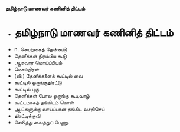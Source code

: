 **தமிழ்நாடு மாணவர் கணினித் திட்டம்**
- # தமிழ்நாடு மாணவர் கணினித் திட்டம்
- n. செயற்கைத் தேன்கூடு
- தேனீக்கள் நிரம்பிய கூடு
- ஆரவார மொய்ப்பிடம்
- மொய்திரள்
- (வி.) தேனீக்களைக் கூட்டில் வை
- கூட்டில் ஒருங்குதிரட்டு
- கூட்டில் புகு
- தேனீக்கள் போல ஒருங்கு கூடிவாழ்
- கூட்டமாகத் தங்கிடம் கொள்
- ஆட்களுக்கு வாய்ப்பான தங்கிட வசதிசெய்
- திரட்டிக்குவி
- சேமித்து வைத்துப் பேணு.

